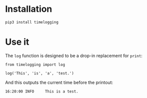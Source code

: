 # Installation

```sh
pip3 install timelogging
```

# Use it

The `log` function is designed to be a drop-in replacement for `print`:

```python3
from timelogging import log

log('This', 'is', 'a', 'test.')
```

And this outputs the current time before the printout:

```
16:20:00 INFO     This is a test.
```

